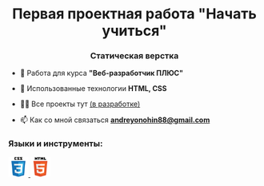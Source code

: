 <h1 align="center">Первая проектная работа "Начать учиться"</h1>
<h3 align="center">Статическая верстка</h3>

- 🔭 Работа для курса **"Веб-разработчик ПЛЮС"**

- 📝 Использованные технологии **HTML, CSS**

- 👨‍💻 Все проекты тут [(в разработке)](#)

- 📫 Как со мной связаться **andreyonohin88@gmail.com**

<h3 align="left">Языки и инструменты:</h3>
<p align="left"> <a href="https://www.w3schools.com/css/" target="_blank" rel="noreferrer"> <img src="https://raw.githubusercontent.com/devicons/devicon/master/icons/css3/css3-original-wordmark.svg" alt="css3" width="40" height="40"/> </a> <a href="https://www.w3.org/html/" target="_blank" rel="noreferrer"> <img src="https://raw.githubusercontent.com/devicons/devicon/master/icons/html5/html5-original-wordmark.svg" alt="html5" width="40" height="40"/> </a> </p>
